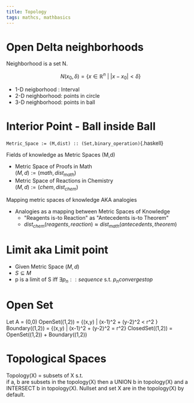 ```yaml
---
title: Topology
tags: mathcs, mathbasics
---
```


# Open Delta neighborhoods

Neighborhood is a set N.

$$N(x_0,\delta) = \{x\in\mathbb{R}^n\ |\ \lvert x-x_0 \rvert < \delta \}$$

* 1-D neigborhood : Interval
* 2-D neighborhood: points in circle
* 3-D neighborhood: points in ball

# Interior Point - Ball inside Ball 




`Metric_Space := (M,dist) :: (Set,binary_operation)`{.haskell}


Fields of knowledge as Metric Spaces (M,d)

* Metric Space of Proofs in Math  
$(M,d) := (math,dist_{math})$
* Metric Space of Reactions in Chemistry  
$(M,d) := (chem,dist_{chem})$

Mapping metric spaces of knowledge AKA analogies  

* Analogies as a mapping between Metric Spaces of Knowledge
  * "Reagents is-to Reaction" as "Antecedents is-to Theorem"
  * $dist_{chem}(reagents,reaction) \approx dist_{math}(antecedents,theorem)$

    

# Limit aka Limit point

* Given Metric Space $(M,d)$
* $S \subseteq M$
* p is a limit of S iff $\exists p_n :: sequence$ s.t. $p_n converges to p$


# Open Set

Let A = (0,0)
OpenSet((1,2)) = {(x,y) | (x-1)^2 + (y-2)^2 < r^2 }
Boundary((1,2)) = {(x,y) | (x-1)^2 + (y-2)^2 = r^2}
ClosedSet((1,2)) = OpenSet((1,2)) + Boundary((1,2))


# Topological Spaces

Topology(X) = subsets of X s.t.  
if a, b are subsets in the topology(X) then a UNION b in topology(X) and a INTERSECT b in topology(X).
Nullset and set X are in the topology(X) by default.